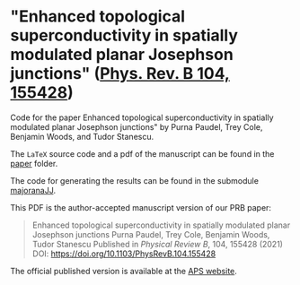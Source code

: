 # "Enhanced topological superconductivity in spatially modulated planar Josephson junctions" ([Phys. Rev. B 104, 155428](https://journals.aps.org/prb/abstract/10.1103/PhysRevB.104.155428))

Code for the paper Enhanced topological superconductivity in spatially modulated planar Josephson junctions" by Purna Paudel, Trey Cole, Benjamin Woods, and Tudor Stanescu. 

The `LaTeX` source code and a pdf of the manuscript can be found in the [paper](/paper) folder.

The code for generating the results can be found in the submodule [majoranaJJ](/majoranaJJ). 

This PDF is the author-accepted manuscript version of our PRB paper:
> Enhanced topological superconductivity in spatially modulated planar Josephson junctions 
> Purna Paudel, Trey Cole, Benjamin Woods, Tudor Stanescu
> Published in *Physical Review B*, 104, 155428 (2021)  
> DOI: https://doi.org/10.1103/PhysRevB.104.155428

The official published version is available at the [APS website](https://journals.aps.org/prb/abstract/10.1103/PhysRevB.104.155428).
